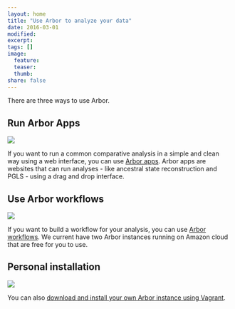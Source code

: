 ```yaml
---
layout: home
title: "Use Arbor to analyze your data"
date: 2016-03-01
modified:
excerpt:
tags: []
image:
  feature:
  teaser:
  thumb:
share: false
---
```






There are three ways to use Arbor.


<div class="tiles">
<div class="tile">
  <h2 class="post-title">Run Arbor Apps</h2>
  <a href="{{ site.baseurl }}/arborapps"><img src="{{ site.baseurl }}/images/app_logo.jpeg"></a>
  <p class="post-excerpt">If you want to run a common comparative analysis in a simple and clean way using a web interface, you can use <a href="{{ site.baseurl }}/arborapps">Arbor apps</a>. Arbor apps are websites that can run analyses - like ancestral state reconstruction and PGLS - using a drag and drop interface.</p>
</div><!-- /.tile -->

<div class="tile">
  <h2 class="post-title">Use Arbor workflows</h2>
  <a href="{{site.baseurl}}/usearbor/aws-instances/"><img src="{{ site.baseurl }}/images/workflow_logo.jpeg"></a>
  <p class="post-excerpt">If you want to build a workflow for your analysis, you can use <a href="{{site.baseurl}}/usearbor/aws-instances/">Arbor workflows</a>. We current have two Arbor instances running on Amazon cloud that are free for you to use.</p>
</div><!-- /.tile -->

<div class="tile">
  <h2 class="post-title">Personal installation</h2>
  <img src="{{ site.baseurl }}/images/vagrant_arbor.jpeg">
  <p class="post-excerpt">You can also <a href="http://arborworkflows.readthedocs.org/en/latest/installation.html">download and install your own Arbor instance using Vagrant</a>.</p>
</div><!-- /.tile -->

</div><!-- /.tiles -->
